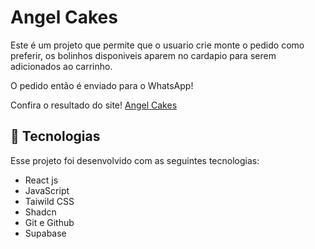 # Angel Cakes
Este é um projeto que permite que o usuario crie monte o pedido como preferir, os bolinhos disponiveis aparem no cardapio para serem adicionados ao carrinho.

O pedido então é enviado para o WhatsApp!

Confira o resultado do site!
<a href="https://angelcakes.shop/"> Angel Cakes </a>


## 🚀 Tecnologias

Esse projeto foi desenvolvido com as seguintes tecnologias:

- React js
- JavaScript
- Taiwild CSS
- Shadcn
- Git e Github
- Supabase 

